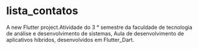 # lista_contatos

A new Flutter project.Atividade do 3 ° semestre da faculdade de tecnologia de análise e desenvolvimento de sistemas, Aula de desenvolvimento de aplicativos híbridos, desenvolvidos em Flutter_Dart.


